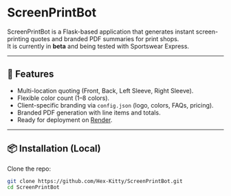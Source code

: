 # ScreenPrintBot

ScreenPrintBot is a Flask-based application that generates instant screen-printing quotes and branded PDF summaries for print shops.  
It is currently in **beta** and being tested with Sportswear Express.

---

## 🚀 Features
- Multi-location quoting (Front, Back, Left Sleeve, Right Sleeve).
- Flexible color count (1–8 colors).
- Client-specific branding via `config.json` (logo, colors, FAQs, pricing).
- Branded PDF generation with line items and totals.
- Ready for deployment on [Render](https://render.com).

---

## 📦 Installation (Local)

Clone the repo:
```bash
git clone https://github.com/Hex-Kitty/ScreenPrintBot.git
cd ScreenPrintBot